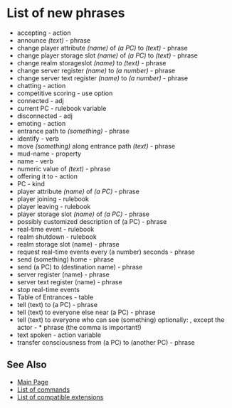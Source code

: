 # List of new phrases

* accepting - action
* announce _(text)_ - phrase
* change player attribute _(name)_ of _(a PC)_ to _(text)_ - phrase
* change player storage slot _(name)_ of _(a PC)_ to _(text)_ - phrase
* change realm storageslot _(name)_ to _(text)_ - phrase
* change server register _(name)_ to _(a number)_ - phrase
* change server text register _(name)_ to _(a number)_ - phrase
* chatting - action
* competitive scoring - use option
* connected - adj
* current PC - rulebook variable
* disconnected - adj
* emoting - action
* entrance path to _(something)_ - phrase
* identify - verb
* move _(something)_ along entrance path _(text)_ - phrase
* mud-name - property
* name - verb
* numeric value of _(text)_ - phrase
* offering it to - action
* PC - kind
* player attribute _(name)_ of _(a PC)_ - phrase
* player joining - rulebook
* player leaving - rulebook
* player storage slot _(name)_ of _(a PC)_ - phrase
* possibly customized description of (a PC) - phrase
* real-time event - rulebook
* realm shutdown - rulebook
* realm storage slot (name) - phrase
* request real-time events every (a number) seconds - phrase
* send (something) home - phrase
* send (a PC) to (destination name) - phrase
* server register (name) - phrase
* server text register (name) - phrase
* stop real-time events
* Table of Entrances - table
* tell (text) to (a PC) - phrase
* tell (text) to everyone else near (a PC) - phrase
* tell (text) to everyone who can see (something) optionally: , except the actor - * phrase (the comma is important!)
* text spoken - action variable
* transfer consciousness from (a PC) to (another PC) - phrase

## See Also
* [Main Page](README.md)
* [List of commands](commands.md)
* [List of compatible extensions](extensions.md)